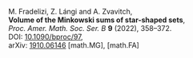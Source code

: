<p>
  M. Fradelizi, Z. Lángi and A. Zvavitch, <br>
  <strong>Volume of the Minkowski sums of star-shaped sets</strong>, <br>
  <em>Proc. Amer. Math. Soc. Ser. B</em> <strong>9</strong> (2022), 358–372. <br>
  DOI: <a href="https://doi.org/10.1090/bproc/97">10.1090/bproc/97</a>, <br>
  arXiv: <a href="https://arxiv.org/abs/1910.06146">1910.06146</a>
  [math.MG], [math.FA]
</p>
